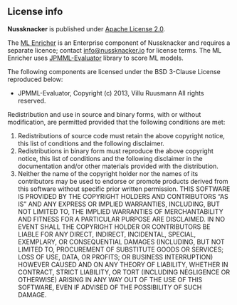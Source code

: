 ## License info

**Nussknacker** is published under [Apache License 2.0](http://www.apache.org/licenses/LICENSE-2.0).

The [ML Enricher](./components/MachineLearning.md) is an Enterprise component of Nussknacker and requires a separate licence; contact info@nussknacker.io for license terms. The ML Enricher uses [JPMML-Evaluator](https://github.com/jpmml/jpmml-evaluator) library to score ML models. 


The following components are licensed under the BSD 3-Clause License reproduced below:
- JPMML-Evaluator, Copyright (c) 2013, Villu Ruusmann All rights reserved.
   
Redistribution and use in source and binary forms, with or without modification, are permitted provided that the following conditions are met:
1. Redistributions of source code must retain the above copyright notice, this list of conditions and the following disclaimer.
2. Redistributions in binary form must reproduce the above copyright notice, this list of conditions and the following disclaimer in the documentation and/or other materials
provided with the distribution.
3. Neither the name of the copyright holder nor the names of its contributors may be used to endorse or promote products derived from this software without specific prior
written permission.
THIS SOFTWARE IS PROVIDED BY THE COPYRIGHT HOLDERS AND CONTRIBUTORS “AS IS” AND ANY EXPRESS OR IMPLIED WARRANTIES, INCLUDING, BUT  NOT LIMITED TO, THE IMPLIED WARRANTIES OF MERCHANTABILITY AND FITNESS FOR A PARTICULAR PURPOSE ARE DISCLAIMED. IN NO EVENT SHALL THE COPYRIGHT HOLDER OR CONTRIBUTORS BE LIABLE FOR ANY DIRECT, INDIRECT, INCIDENTAL, SPECIAL, EXEMPLARY, OR CONSEQUENTIAL DAMAGES (INCLUDING, BUT NOT LIMITED TO, PROCUREMENT OF SUBSTITUTE GOODS OR SERVICES; LOSS OF USE, DATA, OR PROFITS; OR BUSINESS INTERRUPTION) HOWEVER CAUSED AND ON ANY THEORY OF LIABILITY, WHETHER IN CONTRACT, STRICT LIABILITY, OR TORT (INCLUDING NEGLIGENCE OR OTHERWISE) ARISING IN ANY WAY OUT OF THE USE OF THIS SOFTWARE, EVEN IF ADVISED OF THE POSSIBILITY OF SUCH DAMAGE.
